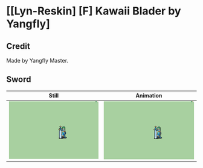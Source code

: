 # [\[Lyn-Reskin\] \[F\] Kawaii Blader by Yangfly]

## Credit

Made by Yangfly Master.

## Sword

| Still | Animation |
| :---: | :-------: |
| ![Sword still](./Sword_000.png) | ![Sword animation](./Sword.gif) |

